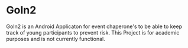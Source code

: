 # GoIn2
GoIn2 is an Android Applicaton for event chaperone's to be able to keep track of young participants to prevent risk. This Project is for academic purposes and is not currently functional.
